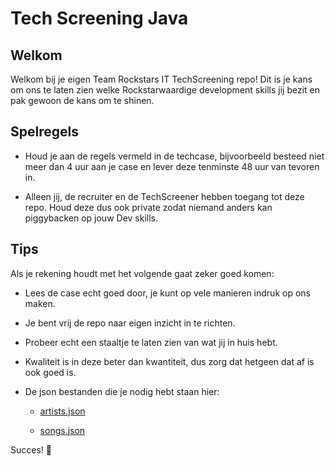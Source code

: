 # Tech Screening Java

## Welkom

Welkom bij je eigen Team Rockstars IT TechScreening repo! Dit is je kans om ons te laten zien welke Rockstarwaardige development skills jij bezit en pak gewoon de kans om te shinen.

## Spelregels

* Houd je aan de regels vermeld in de techcase, bijvoorbeeld besteed niet meer dan 4 uur aan je case en lever deze tenminste 48 uur van tevoren in.

* Alleen jij, de recruiter en de TechScreener hebben toegang tot deze repo. Houd deze dus ook private zodat niemand anders kan piggybacken op jouw Dev skills.

## Tips

Als je rekening houdt met het volgende gaat zeker goed komen:

* Lees de case echt goed door, je kunt op vele manieren indruk op ons maken.

* Je bent vrij de repo naar eigen inzicht in te richten.

* Probeer echt een staaltje te laten zien van wat jij in huis hebt.

* Kwaliteit is in deze beter dan kwantiteit, dus zorg dat hetgeen dat af is ook goed is.

* De json bestanden die je nodig hebt staan hier:  

  * [artists.json](https://raw.githubusercontent.com/Team-Rockstars-IT/MusicLibrary/v1.0/artists.json)

  * [songs.json](https://raw.githubusercontent.com/Team-Rockstars-IT/MusicLibrary/v1.0/songs.json)

Succes! 🤘
